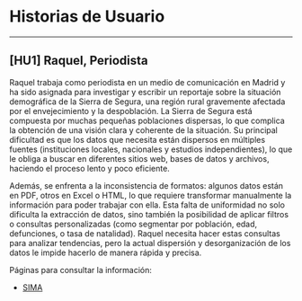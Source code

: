 # Historias de Usuario

---

## [HU1] Raquel, Periodista

Raquel trabaja como periodista en un medio de comunicación en Madrid y ha sido asignada para investigar y escribir un reportaje sobre la situación demográfica de la Sierra de Segura, una región rural gravemente afectada por el envejecimiento y la despoblación. La Sierra de Segura está compuesta por muchas pequeñas poblaciones dispersas, lo que complica la obtención de una visión clara y coherente de la situación. Su principal dificultad es que los datos que necesita están dispersos en múltiples fuentes (instituciones locales, nacionales y estudios independientes), lo que le obliga a buscar en diferentes sitios web, bases de datos y archivos, haciendo el proceso lento y poco eficiente.

Además, se enfrenta a la inconsistencia de formatos: algunos datos están en PDF, otros en Excel o HTML, lo que requiere transformar manualmente la información para poder trabajar con ella. Esta falta de uniformidad no solo dificulta la extracción de datos, sino también la posibilidad de aplicar filtros o consultas personalizadas (como segmentar por población, edad, defunciones, o tasa de natalidad). Raquel necesita hacer estas consultas para analizar tendencias, pero la actual dispersión y desorganización de los datos le impide hacerlo de manera rápida y precisa.

Páginas para consultar la información: 

- [SIMA](https://www.juntadeandalucia.es/institutodeestadisticaycartografia/sima/ficha.htm?mun=23065)


	
	



